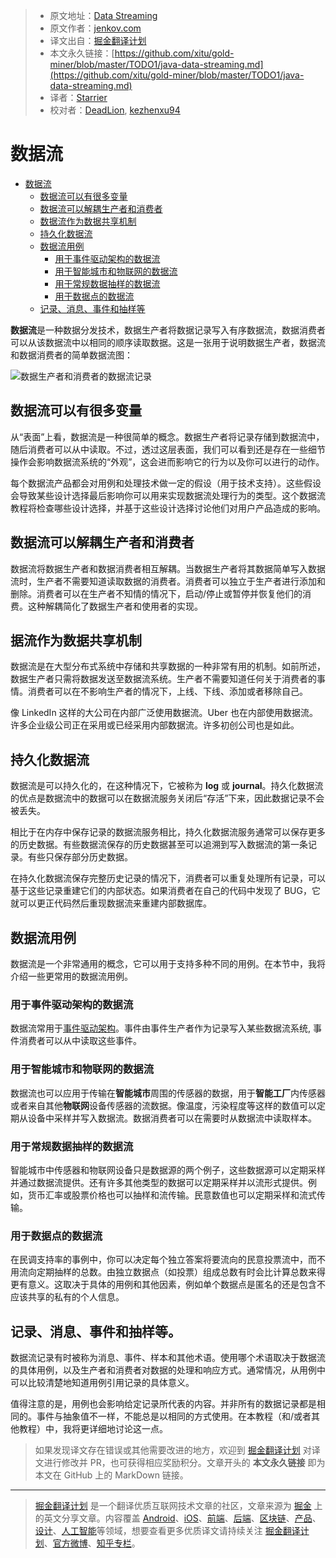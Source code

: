> * 原文地址：[Data Streaming](http://tutorials.jenkov.com/data-streaming/index.html)
> * 原文作者：[jenkov.com](http://jenkov.com)
> * 译文出自：[掘金翻译计划](https://github.com/xitu/gold-miner)
> * 本文永久链接：[https://github.com/xitu/gold-miner/blob/master/TODO1/java-data-streaming.md](https://github.com/xitu/gold-miner/blob/master/TODO1/java-data-streaming.md)
> * 译者：[Starrier](https://github.com/Starriers)
> * 校对者：[DeadLion](https://github.com/DeadLion), [kezhenxu94](https://github.com/kezhenxu94)

# 数据流

- [数据流](#数据流)
  - [数据流可以有很多变量](#数据流可以有很多变量)
  - [数据流可以解耦生产者和消费者](#数据流可以解耦生产者和消费者)
  - [数据流作为数据共享机制](#据流作为数据共享机制)
  - [持久化数据流](#持久化数据流)
  - [数据流用例](#数据流的用例)
    - [用于事件驱动架构的数据流](#用于事件驱动架构的数据流)
    - [用于智能城市和物联网的数据流](#用于智能城市和物联网的数据流)
    - [用于常规数据抽样的数据流](#用于常规数据抽样的数据流)
    - [用于数据点的数据流](#用于数据点的数据流)
  - [记录、消息、事件和抽样等](#记录消息事件和抽样等)

**数据流**是一种数据分发技术，数据生产者将数据记录写入有序数据流，数据消费者可以从该数据流中以相同的顺序读取数据。这是一张用于说明数据生产者，数据流和数据消费者的简单数据流图：

![数据生产者和消费者的数据流记录](http://tutorials.jenkov.com/images/data-streaming/data-streaming-introduction-1.png) 

## 数据流可以有很多变量

从“表面”上看，数据流是一种很简单的概念。数据生产者将记录存储到数据流中，随后消费者可以从中读取。不过，透过这层表面，我们可以看到还是存在一些细节操作会影响数据流系统的“外观”，这会进而影响它的行为以及你可以进行的动作。

每个数据流产品都会对用例和处理技术做一定的假设（用于技术支持）。这些假设会导致某些设计选择最后影响你可以用来实现数据流处理行为的类型。这个数据流教程将检查哪些设计选择，并基于这些设计选择讨论他们对用户产品造成的影响。

## 数据流可以解耦生产者和消费者

数据流将数据生产者和数据消费者相互解耦。当数据生产者将其数据简单写入数据流时，生产者不需要知道读取数据的消费者。消费者可以独立于生产者进行添加和删除。消费者可以在生产者不知情的情况下，启动/停止或暂停并恢复他们的消费。这种解耦简化了数据生产者和使用者的实现。

## 据流作为数据共享机制

数据流是在大型分布式系统中存储和共享数据的一种非常有用的机制。如前所述，数据生产者只需将数据发送至数据流系统。生产者不需要知道任何关于消费者的事情。消费者可以在不影响生产者的情况下，上线、下线、添加或者移除自己。

像 LinkedIn 这样的大公司在内部广泛使用数据流。Uber 也在内部使用数据流。许多企业级公司正在采用或已经采用内部数据流。许多初创公司也是如此。

## 持久化数据流

数据流是可以持久化的，在这种情况下，它被称为 **log** 或 **journal**。持久化数据流的优点是数据流中的数据可以在数据流服务关闭后“存活”下来，因此数据记录不会被丢失。

相比于在内存中保存记录的数据流服务相比，持久化数据流服务通常可以保存更多的历史数据。有些数据流保存的历史数据甚至可以追溯到写入数据流的第一条记录。有些只保存部分历史数据。

在持久化数据流保存完整历史记录的情况下，消费者可以重复处理所有记录，可以基于这些记录重建它们的内部状态。如果消费者在自己的代码中发现了 BUG，它就可以更正代码然后重现数据流来重建内部数据库。

## 数据流用例

数据流是一个非常通用的概念，它可以用于支持多种不同的用例。在本节中，我将介绍一些更常用的数据流用例。

### 用于事件驱动架构的数据流

数据流常用于[事件驱动架构](http://tutorials.jenkov.com/software-architecture/event-driven-architecture.html)。事件由事件生产者作为记录写入某些数据流系统, 事件消费者可以从中读取这些事件。

### 用于智能城市和物联网的数据流

数据流也可以应用于传输在**智能城市**周围的传感器的数据，用于**智能工厂**内传感器或者来自其他**物联网**设备传感器的流数据。像温度，污染程度等这样的数值可以定期从设备中采样并写入数据流。数据消费者可以在需要时从数据流中读取样本。

### 用于常规数据抽样的数据流

智能城市中传感器和物联网设备只是数据源的两个例子，这些数据源可以定期采样并通过数据流提供。还有许多其他类型的数据可以定期采样并以流形式提供。例如，货币汇率或股票价格也可以抽样和流传输。民意数值也可以定期采样和流式传输。

### 用于数据点的数据流

在民调支持率的事例中，你可以决定每个独立答案将要流向的民意投票流中，而不用流向定期抽样的总数。由独立数据点（如投票）组成总数有时会比计算总数来得更有意义。这取决于具体的用例和其他因素，例如单个数据点是匿名的还是包含不应该共享的私有的个人信息。

## 记录、消息、事件和抽样等。

数据流记录有时被称为消息、事件、样本和其他术语。使用哪个术语取决于数据流的具体用例，以及生产者和消费者对数据的处理和响应方式。通常情况，从用例中可以比较清楚地知道用例引用记录的具体意义。

值得注意的是，用例也会影响给定记录所代表的内容。并非所有的数据记录都是相同的。事件与抽象值不一样，不能总是以相同的方式使用。在本教程（和/或者其他教程）中，我将更详细地讨论这一点。

> 如果发现译文存在错误或其他需要改进的地方，欢迎到 [掘金翻译计划](https://github.com/xitu/gold-miner) 对译文进行修改并 PR，也可获得相应奖励积分。文章开头的 **本文永久链接** 即为本文在 GitHub 上的 MarkDown 链接。


---

> [掘金翻译计划](https://github.com/xitu/gold-miner) 是一个翻译优质互联网技术文章的社区，文章来源为 [掘金](https://juejin.im) 上的英文分享文章。内容覆盖 [Android](https://github.com/xitu/gold-miner#android)、[iOS](https://github.com/xitu/gold-miner#ios)、[前端](https://github.com/xitu/gold-miner#前端)、[后端](https://github.com/xitu/gold-miner#后端)、[区块链](https://github.com/xitu/gold-miner#区块链)、[产品](https://github.com/xitu/gold-miner#产品)、[设计](https://github.com/xitu/gold-miner#设计)、[人工智能](https://github.com/xitu/gold-miner#人工智能)等领域，想要查看更多优质译文请持续关注 [掘金翻译计划](https://github.com/xitu/gold-miner)、[官方微博](http://weibo.com/juejinfanyi)、[知乎专栏](https://zhuanlan.zhihu.com/juejinfanyi)。
